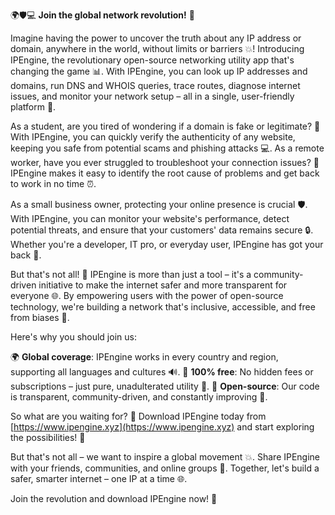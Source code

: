 🌍🛡️💻 **Join the global network revolution!** 🚀

Imagine having the power to uncover the truth about any IP address or domain, anywhere in the world, without limits or barriers 💥! Introducing IPEngine, the revolutionary open-source networking utility app that's changing the game 📊. With IPEngine, you can look up IP addresses and domains, run DNS and WHOIS queries, trace routes, diagnose internet issues, and monitor your network setup – all in a single, user-friendly platform 🔧.

As a student, are you tired of wondering if a domain is fake or legitimate? 🤔 With IPEngine, you can quickly verify the authenticity of any website, keeping you safe from potential scams and phishing attacks 💻. As a remote worker, have you ever struggled to troubleshoot your connection issues? 🔧 IPEngine makes it easy to identify the root cause of problems and get back to work in no time ⏰.

As a small business owner, protecting your online presence is crucial 🛡️. With IPEngine, you can monitor your website's performance, detect potential threats, and ensure that your customers' data remains secure 🔒. Whether you're a developer, IT pro, or everyday user, IPEngine has got your back 💪.

But that's not all! 🎉 IPEngine is more than just a tool – it's a community-driven initiative to make the internet safer and more transparent for everyone 🌐. By empowering users with the power of open-source technology, we're building a network that's inclusive, accessible, and free from biases 🌈.

Here's why you should join us:

🌍 **Global coverage**: IPEngine works in every country and region, supporting all languages and cultures 🔊.
💯 **100% free**: No hidden fees or subscriptions – just pure, unadulterated utility 💸.
📝 **Open-source**: Our code is transparent, community-driven, and constantly improving 🚀.

So what are you waiting for? 🎉 Download IPEngine today from [https://www.ipengine.xyz](https://www.ipengine.xyz) and start exploring the possibilities! 🔮

But that's not all – we want to inspire a global movement 💥. Share IPEngine with your friends, communities, and online groups 👫. Together, let's build a safer, smarter internet – one IP at a time 🌐.

Join the revolution and download IPEngine now! 🚀